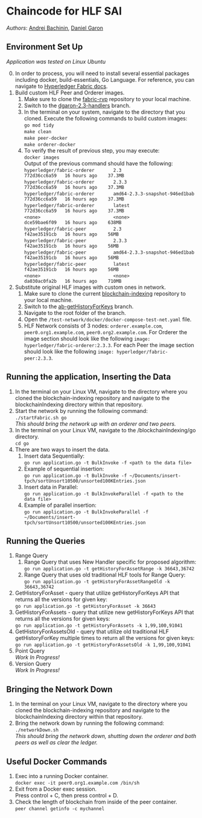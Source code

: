 # Chaincode for HLF SAI 

_Authors_: [Andrei Bachinin](https://github.com/r4sk01), [Daniel Garon](https://github.com/dgaron)

## Environment Set Up

_Application was tested on Linux Ubuntu_  

0. In order to process, you will need to install several essential packages including docker, build-essentials, Go Language. For reference, you can navigate to [Hyperledger Fabric docs](https://hyperledger-fabric.readthedocs.io/en/release-2.2/prereqs.html).  
1. Build custom HLF Peer and Orderer images.  
   1. Make sure to clone the [fabric-rvp](https://github.com/dgaron/fabric-rvp) repository to your local machine.  
   2. Switch to the [dgaron-2.3-handlers](https://github.com/dgaron/fabric-rvp/tree/dgaron-2.3-handlers) branch.  
   3. In the terminal on your system, navigate to the directory that you cloned. Execute the following commands to build custom images:  
      `go mod tidy`  
      `make clean`  
      `make peer-docker`  
      `make orderer-docker`  
   4. To verify the result of previous step, you may execute:  
      `docker images`  
      Output of the previous command should have the following:  
      `hyperledger/fabric-orderer       2.3                              772d36cc6a59   16 hours ago    37.3MB`  
      `hyperledger/fabric-orderer       2.3.3                            772d36cc6a59   16 hours ago    37.3MB`  
      `hyperledger/fabric-orderer       amd64-2.3.3-snapshot-946ed1bab   772d36cc6a59   16 hours ago    37.3MB`  
      `hyperledger/fabric-orderer       latest                           772d36cc6a59   16 hours ago    37.3MB`  
      `<none>                           <none>                           dce59bae6f09   16 hours ago    638MB`  
      `hyperledger/fabric-peer          2.3                              f42ae35191cb   16 hours ago    56MB`  
      `hyperledger/fabric-peer          2.3.3                            f42ae35191cb   16 hours ago    56MB`  
      `hyperledger/fabric-peer          amd64-2.3.3-snapshot-946ed1bab   f42ae35191cb   16 hours ago    56MB`  
      `hyperledger/fabric-peer          latest                           f42ae35191cb   16 hours ago    56MB`  
      `<none>                           <none>                           da030ac0fa2b   16 hours ago    710MB`  
2. Substitute original HLF images with custom ones in network.  
   1. Make sure to clone the current [blockchain-indexing](https://github.com/r4sk01/blockchain-indexing) repository to your local machine.  
   2. Switch to the [ab-getHistoryForKeys](https://github.com/r4sk01/blockchain-indexing/tree/ab-getHistoryForKeys) branch.  
   3. Navigate to the root folder of the branch.  
   4. Open the `/test-network/docker/docker-compose-test-net.yaml` file.  
   5. HLF Network consists of 3 nodes: `orderer.example.com`, `peer0.org1.example.com`, `peer0.org2.example.com`. For Orderer the image section should look like the following `image: hyperledger/fabric-orderer:2.3.3`. For each Peer the image section should look like the following `image: hyperledger/fabric-peer:2.3.3`.  

## Running the application, Inserting the Data

1. In the terminal on your Linux VM, navigate to the directory where you cloned
   the blockchain-indexing repository and navigate to the blockchainIndexing
   directory within that repository.  
2. Start the network by running the following command:  
   `./startFabric.sh go`  
   _This should bring the network up with an orderer and two peers._  
3. In the terminal on your Linux VM, navigate to the /blockchainIndexing/go
   directory.  
   `cd go`  
4. There are two ways to insert the data.  
   1. Insert data Sequentially:  
      `go run application.go -t BulkInvoke -f <path to the data file>`  
   2. Example of sequential insertion:  
      `go run application.go -t BulkInvoke -f ~/Documents/insert-tpch/sortUnsort10500/unsorted100KEntries.json`  
   3. Insert data in Parallel:  
      `go run application.go -t BulkInvokeParallel -f <path to the data file>`  
   4. Example of parallel insertion:  
      `go run application.go -t BulkInvokeParallel -f ~/Documents/insert-tpch/sortUnsort10500/unsorted100KEntries.json`  

## Running the Queries

1. Range Query  
   1. Range Query that uses New Handler specific for proposed algorithm:  
      `go run application.go -t getHistoryForAssetRange -k 36643,36742`  
   2. Range Query that uses old traditional HLF tools for Range Query:  
      `go run application.go -t getHistoryForAssetRangeOld -k 36643,36742`  
2. GetHistoryForAsset - query that utilize getHistoryForKeys API that returns all the versions for given key:  
   `go run application.go -t getHistoryForAsset -k 36643`  
3. GetHistoryForAssets - query that utilize new getHistoryForKeys API that returns all the versions for given keys:  
   `go run application.go -t getHistoryForAssets -k 1,99,100,91041`  
4. GetHistoryForAssetsOld - query that utilize old traditional HLF getHistoryForKey multiple times to return all the versions for given keys:  
   `go run application.go -t getHistoryForAssetsOld -k 1,99,100,91041`  
5. Point Query  
   _Work In Progress!_  
6. Version Query  
   _Work In Progress!_  

## Bringing the Network Down  

1. In the terminal on your Linux VM, navigate to the directory where you cloned
   the blockchain-indexing repository and navigate to the blockchainIndexing
   directory within that repository.  
2. Bring the network down by running the following command:  
   `./networkDown.sh`  
   _This should bring the network down, shutting down the orderer and both peers as well as clear the ledger._  

## Useful Docker Commands  

1. Exec into a running Docker container.  
   `docker exec -it peer0.org1.example.com /bin/sh`  
2. Exit from a Docker exec session.  
   Press control + C, then press control + D.  
3. Check the length of blockchain from inside of the peer container.  
   `peer channel getinfo -c mychannel`  
